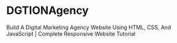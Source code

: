 # DGTIONAgency
Build A Digital Marketing Agency Website Using HTML, CSS, And JavaScript | Complete Responsive Website Tutorial

